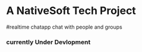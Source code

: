 <h1>A NativeSoft Tech Project</h1>

#realtime chatapp
chat with people and groups


<h3>currently Under Devlopment</h3>
